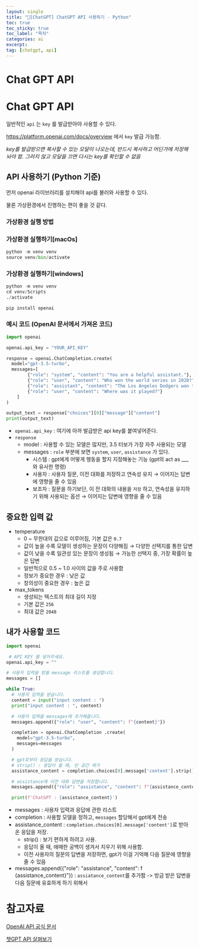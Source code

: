 ```yaml
---
layout: single
title: "📘[ChatGPT] ChatGPT API 사용하기 - Python"
toc: true
toc_sticky: true
toc_label: "목차"
categories: ai
excerpt:
tag: [chatgpt, api]
---
```


# Chat GPT API

# Chat GPT API

일반적인 `api` 는 `key` 를 발급받아야 사용할 수 있다. 

https://platform.openai.com/docs/overview 에서 `key` 발급 가능함.

*key를 발급받으면 복사할 수 있는 모달이 나오는데, 반드시 복사하고 어딘가에 저장해놔야 함. 그러지 않고 모달을 끄면 다시는 key를 확인할 수 없음* 

## API 사용하기 (Python 기준)

먼저 openai 라이브러리를 설치해야 api를 불러와 사용할 수 있다. 

물론 가상환경에서 진행하는 편이 좋을 것 같다.

### 가상환경 실행 방법

### 가상환경 실행하기[macOs]

```python
python -m venv venv
source venv/bin/activate
```

### 가상환경 실행하기[windows]

```python
python -m venv venv
cd venv/Scripts
./activate
```

```python
pip install openai
```

### 예시 코드 (OpenAI 문서에서 가져온 코드)

```python
import openai

openai.api_key = "YOUR_API_KEY"

response = openai.ChatCompletion.create(
  model="gpt-3.5-turbo",
  messages=[
        {"role": "system", "content": "You are a helpful assistant."},
        {"role": "user", "content": "Who won the world series in 2020?"},
        {"role": "assistant", "content": "The Los Angeles Dodgers won the World Series in 2020."},
        {"role": "user", "content": "Where was it played?"}
    ]
)

output_text = response["choices"][0]["message"]["content"]
print(output_text)
```

- `openai.api_key` : 여기에 아까 발급받은 api key를 붙여넣어준다.
- `response`
    - model : 사용할 수 있는 모델은 많지만, 3.5 터보가 가장 자주 사용되는 모델
    - messages : `role` 부분에 보면 `system`, `user`, `assistance` 가 있다.
        - 시스템 : gpt에게 어떻게 행동을 할지 지정해놓는 기능 (gpt의 act as ___ 와 유사한 명령)
        - 사용자 : 사용자 질문, 이전 대화를 저장하고 연속성 유지 → 이어지는 답변에 영향을 줄 수 있음
        - 보조자 : 질문을 하기보단, 이 전 대화의 내용을 `저장` 하고, 연속성을 유지하기 위해 사용되는 옵션 → 이어지는 답변에 영향을 줄 수 있음

## 중요한 입력 값

- temperature
    - 0 ~ 무한대의 값으로 이루어짐, 기본 값은 `0.7`
    - 값이 높을 수록  모델이 생성하는 문장이 다양해짐 → 다양한 선택지를 통한 답변
    - 값이 낮을 수록 일관성 있는 문장이 생성됨 → 가능한 선택지 중, 가장 확률이 높은 답변
    - 일반적으로 0.5 ~ 1.0 사이의 값을 주로 사용함
    - 정보가 중요한 경우 : 낮은 값
    - 창의성이 중요한 경우 : 높은 값
- max_tokens
    - 생성되는 텍스트의 최대 길이 지정
    - 기본 값은 `256`
    - 최대 값은 `2048`

## 내가 사용할 코드

```python
import openai

 # API KEY 를 넣어주세요.
openai.api_key = ""

# 사용자 입력을 받을 message 리스트를 생성합니다.
messages = []

while True:
  # 사용자 입력을 받습니다.
  content = input("input content : ") 
  print("input content : ", content)

  # 사용자 입력을 messages에 추가해줍니다.
  messages.append({"role": "user", "content": f"{content}"})

  completion = openai.ChatCompletion .create(
    model="gpt-3.5-turbo",
    messages=messages
  )

  # gpt로부터 응답을 받습니다.
  # strip() : 응답이 올 때, 빈 공간 제거
  assistance_content = completion.choices[0].message['content'].strip()

  # assistance에 이전 대화 답변을 저장합니다.
  messages.append({"role": "assistance", "content": f"{assistance_content}"})

  print(f'ChatGPT : {assistance_content}')
```  
- messages : 사용자 입력과 응답에 관한 리스트
- completion :  사용할 모델을 정하고, `messages` 할당해서 gpt에게 전송
- assistance_content : `completion.choices[0].message['content']`로 받아온 응답을 저장. 
    - strip() : 보기 편하게 하려고 사용.  
    - 응답이 올 때, 애매한 공백이 생겨서 지우기 위해 사용함.  
    - 이전 사용자의 질문의 답변을 저장하면, gpt가 이걸 기억해 다음 질문에 영향을 줄 수 있음
- messages.append({"role": "assistance", "content": f {assistance_content}"}) : `assiatance_content`를 추가함 -> 방금 받은 답변을 다음 질문에 유효하게 하기 위해서

# 참고자료
[OpenAI API 공식 문서](https://platform.openai.com/docs/guides/text-generation/chat-completions-api)  

[챗GPT API 살펴보기](https://aifactory.space/task/2289/discussion/186)  